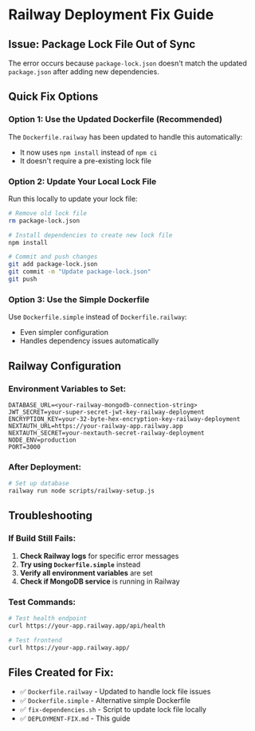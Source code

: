 # Railway Deployment Fix Guide

## Issue: Package Lock File Out of Sync

The error occurs because `package-lock.json` doesn't match the updated `package.json` after adding new dependencies.

## Quick Fix Options

### Option 1: Use the Updated Dockerfile (Recommended)
The `Dockerfile.railway` has been updated to handle this automatically:
- It now uses `npm install` instead of `npm ci`
- It doesn't require a pre-existing lock file

### Option 2: Update Your Local Lock File
Run this locally to update your lock file:

```bash
# Remove old lock file
rm package-lock.json

# Install dependencies to create new lock file
npm install

# Commit and push changes
git add package-lock.json
git commit -m "Update package-lock.json"
git push
```

### Option 3: Use the Simple Dockerfile
Use `Dockerfile.simple` instead of `Dockerfile.railway`:
- Even simpler configuration
- Handles dependency issues automatically

## Railway Configuration

### Environment Variables to Set:
```
DATABASE_URL=<your-railway-mongodb-connection-string>
JWT_SECRET=your-super-secret-jwt-key-railway-deployment
ENCRYPTION_KEY=your-32-byte-hex-encryption-key-railway-deployment
NEXTAUTH_URL=https://your-railway-app.railway.app
NEXTAUTH_SECRET=your-nextauth-secret-railway-deployment
NODE_ENV=production
PORT=3000
```

### After Deployment:
```bash
# Set up database
railway run node scripts/railway-setup.js
```

## Troubleshooting

### If Build Still Fails:
1. **Check Railway logs** for specific error messages
2. **Try using `Dockerfile.simple`** instead
3. **Verify all environment variables** are set
4. **Check if MongoDB service** is running in Railway

### Test Commands:
```bash
# Test health endpoint
curl https://your-app.railway.app/api/health

# Test frontend
curl https://your-app.railway.app/
```

## Files Created for Fix:
- ✅ `Dockerfile.railway` - Updated to handle lock file issues
- ✅ `Dockerfile.simple` - Alternative simple Dockerfile
- ✅ `fix-dependencies.sh` - Script to update lock file locally
- ✅ `DEPLOYMENT-FIX.md` - This guide
